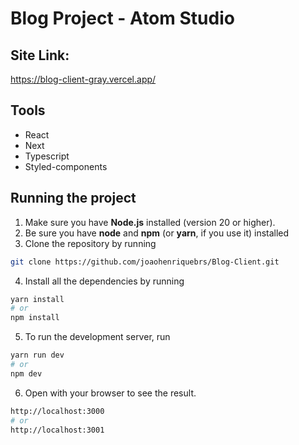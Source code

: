 # Blog Project - Atom Studio

## Site Link:
https://blog-client-gray.vercel.app/

## Tools

- React
- Next
- Typescript
- Styled-components

## Running the project

1. Make sure you have **Node.js** installed (version 20 or higher).
2. Be sure you have **node** and **npm** (or **yarn**, if you use it) installed
3. Clone the repository by running

```bash
git clone https://github.com/joaohenriquebrs/Blog-Client.git
```

4. Install all the dependencies by running

```bash
yarn install
# or
npm install
```

5. To run the development server, run

```bash
yarn run dev
# or
npm dev
```

6. Open with your browser to see the result.

```bash
http://localhost:3000
# or
http://localhost:3001
```
